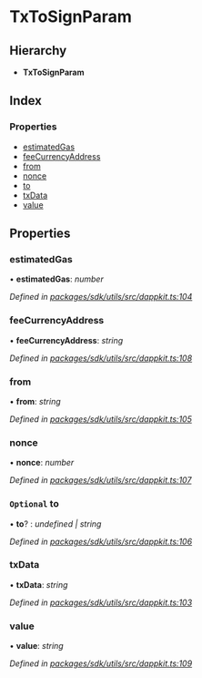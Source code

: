# TxToSignParam

## Hierarchy

* **TxToSignParam**

## Index

### Properties

* [estimatedGas]()
* [feeCurrencyAddress]()
* [from]()
* [nonce]()
* [to]()
* [txData]()
* [value]()

## Properties

### estimatedGas

• **estimatedGas**: _number_

_Defined in_ [_packages/sdk/utils/src/dappkit.ts:104_](https://github.com/celo-org/celo-monorepo/blob/master/packages/sdk/utils/src/dappkit.ts#L104)

### feeCurrencyAddress

• **feeCurrencyAddress**: _string_

_Defined in_ [_packages/sdk/utils/src/dappkit.ts:108_](https://github.com/celo-org/celo-monorepo/blob/master/packages/sdk/utils/src/dappkit.ts#L108)

### from

• **from**: _string_

_Defined in_ [_packages/sdk/utils/src/dappkit.ts:105_](https://github.com/celo-org/celo-monorepo/blob/master/packages/sdk/utils/src/dappkit.ts#L105)

### nonce

• **nonce**: _number_

_Defined in_ [_packages/sdk/utils/src/dappkit.ts:107_](https://github.com/celo-org/celo-monorepo/blob/master/packages/sdk/utils/src/dappkit.ts#L107)

### `Optional` to

• **to**? : _undefined \| string_

_Defined in_ [_packages/sdk/utils/src/dappkit.ts:106_](https://github.com/celo-org/celo-monorepo/blob/master/packages/sdk/utils/src/dappkit.ts#L106)

### txData

• **txData**: _string_

_Defined in_ [_packages/sdk/utils/src/dappkit.ts:103_](https://github.com/celo-org/celo-monorepo/blob/master/packages/sdk/utils/src/dappkit.ts#L103)

### value

• **value**: _string_

_Defined in_ [_packages/sdk/utils/src/dappkit.ts:109_](https://github.com/celo-org/celo-monorepo/blob/master/packages/sdk/utils/src/dappkit.ts#L109)

